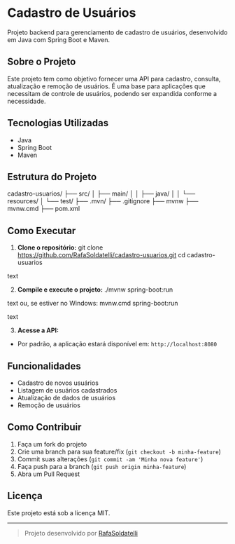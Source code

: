 # Cadastro de Usuários

Projeto backend para gerenciamento de cadastro de usuários, desenvolvido em Java com Spring Boot e Maven.

## Sobre o Projeto

Este projeto tem como objetivo fornecer uma API para cadastro, consulta, atualização e remoção de usuários. É uma base para aplicações que necessitam de controle de usuários, podendo ser expandida conforme a necessidade.

## Tecnologias Utilizadas

- Java
- Spring Boot
- Maven

## Estrutura do Projeto

cadastro-usuarios/
├── src/
│   ├── main/
│   │   ├── java/
│   │   └── resources/
│   └── test/
├── .mvn/
├── .gitignore
├── mvnw
├── mvnw.cmd
├── pom.xml

## Como Executar

1. **Clone o repositório:**
git clone https://github.com/RafaSoldatelli/cadastro-usuarios.git
cd cadastro-usuarios

text

2. **Compile e execute o projeto:**
./mvnw spring-boot:run

text
ou, se estiver no Windows:
mvnw.cmd spring-boot:run

text

3. **Acesse a API:**
- Por padrão, a aplicação estará disponível em: `http://localhost:8080`

## Funcionalidades

- Cadastro de novos usuários
- Listagem de usuários cadastrados
- Atualização de dados de usuários
- Remoção de usuários

## Como Contribuir

1. Faça um fork do projeto
2. Crie uma branch para sua feature/fix (`git checkout -b minha-feature`)
3. Commit suas alterações (`git commit -am 'Minha nova feature'`)
4. Faça push para a branch (`git push origin minha-feature`)
5. Abra um Pull Request

## Licença

Este projeto está sob a licença MIT.

---

> Projeto desenvolvido por [RafaSoldatelli](https://github.com/RafaSoldatelli)
